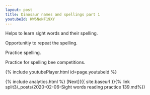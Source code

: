 ```yaml
---
layout: post
title: Dinosaur names and spellings part 1
youtubeId: KW6NeNF19XY
---
```

 
 
Helps to learn sight words and their spelling.

Opportunitiy to repeat the spelling. 

Practice spelling. 
 
Practice for spelling bee competitions. 
 
{% include youtubePlayer.html id=page.youtubeId %}
 
 
{% include analytics.html %} 
[Next]({{ site.baseurl }}{% link  split3/_posts/2020-02-06-Sight words reading practice 139.md%})
 
